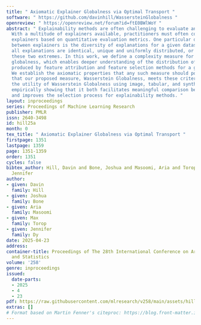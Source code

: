 ```yaml
---
title: " Axiomatic Explainer Globalness via Optimal Transport "
software: " https://github.com/davinhill/WassersteinGlobalness "
openreview: " https://openreview.net/forum?id=ftE0BWlWoY "
abstract: " Explainability methods are often challenging to evaluate and compare.
  With a multitude of explainers available, practitioners must often compare and select
  explainers based on quantitative evaluation metrics. One particular differentiator
  between explainers is the diversity of explanations for a given dataset; i.e. whether
  all explanations are identical, unique and uniformly distributed, or somewhere between
  these two extremes. In this work, we define a complexity measure for explainers,
  globalness, which enables deeper understanding of the distribution of explanations
  produced by feature attribution and feature selection methods for a given dataset.
  We establish the axiomatic properties that any such measure should possess and prove
  that our proposed measure, Wasserstein Globalness, meets these criteria. We validate
  the utility of Wasserstein Globalness using image, tabular, and synthetic datasets,
  empirically showing that it both facilitates meaningful comparison between explainers
  and improves the selection process for explainability methods. "
layout: inproceedings
series: Proceedings of Machine Learning Research
publisher: PMLR
issn: 2640-3498
id: hill25a
month: 0
tex_title: " Axiomatic Explainer Globalness via Optimal Transport "
firstpage: 1351
lastpage: 1359
page: 1351-1359
order: 1351
cycles: false
bibtex_author: Hill, Davin and Bone, Joshua and Masoomi, Aria and Torop, Max and Dy,
  Jennifer
author:
- given: Davin
  family: Hill
- given: Joshua
  family: Bone
- given: Aria
  family: Masoomi
- given: Max
  family: Torop
- given: Jennifer
  family: Dy
date: 2025-04-23
address:
container-title: Proceedings of The 28th International Conference on Artificial Intelligence
  and Statistics
volume: '258'
genre: inproceedings
issued:
  date-parts:
  - 2025
  - 4
  - 23
pdf: https://raw.githubusercontent.com/mlresearch/v258/main/assets/hill25a/hill25a.pdf
extras: []
# Format based on Martin Fenner's citeproc: https://blog.front-matter.io/posts/citeproc-yaml-for-bibliographies/
---
```

